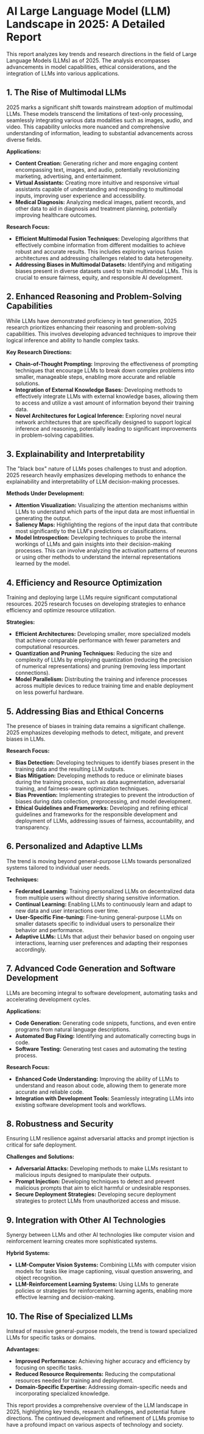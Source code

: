 # AI Large Language Model (LLM) Landscape in 2025: A Detailed Report

This report analyzes key trends and research directions in the field of Large Language Models (LLMs) as of 2025.  The analysis encompasses advancements in model capabilities, ethical considerations, and the integration of LLMs into various applications.

## 1. The Rise of Multimodal LLMs

2025 marks a significant shift towards mainstream adoption of multimodal LLMs. These models transcend the limitations of text-only processing, seamlessly integrating various data modalities such as images, audio, and video. This capability unlocks more nuanced and comprehensive understanding of information, leading to substantial advancements across diverse fields.

**Applications:**

* **Content Creation:**  Generating richer and more engaging content encompassing text, images, and audio, potentially revolutionizing marketing, advertising, and entertainment.
* **Virtual Assistants:**  Creating more intuitive and responsive virtual assistants capable of understanding and responding to multimodal inputs, improving user experience and accessibility.
* **Medical Diagnosis:** Analyzing medical images, patient records, and other data to aid in diagnosis and treatment planning, potentially improving healthcare outcomes.

**Research Focus:**

* **Efficient Multimodal Fusion Techniques:** Developing algorithms that effectively combine information from different modalities to achieve robust and accurate results.  This includes exploring various fusion architectures and addressing challenges related to data heterogeneity.
* **Addressing Biases in Multimodal Datasets:**  Identifying and mitigating biases present in diverse datasets used to train multimodal LLMs.  This is crucial to ensure fairness, equity, and responsible AI development.

## 2. Enhanced Reasoning and Problem-Solving Capabilities

While LLMs have demonstrated proficiency in text generation, 2025 research prioritizes enhancing their reasoning and problem-solving capabilities. This involves developing advanced techniques to improve their logical inference and ability to handle complex tasks.

**Key Research Directions:**

* **Chain-of-Thought Prompting:**  Improving the effectiveness of prompting techniques that encourage LLMs to break down complex problems into smaller, manageable steps, enabling more accurate and reliable solutions.
* **Integration of External Knowledge Bases:**  Developing methods to effectively integrate LLMs with external knowledge bases, allowing them to access and utilize a vast amount of information beyond their training data.
* **Novel Architectures for Logical Inference:** Exploring novel neural network architectures that are specifically designed to support logical inference and reasoning, potentially leading to significant improvements in problem-solving capabilities.

## 3. Explainability and Interpretability

The "black box" nature of LLMs poses challenges to trust and adoption.  2025 research heavily emphasizes developing methods to enhance the explainability and interpretability of LLM decision-making processes.

**Methods Under Development:**

* **Attention Visualization:** Visualizing the attention mechanisms within LLMs to understand which parts of the input data are most influential in generating the output.
* **Saliency Maps:**  Highlighting the regions of the input data that contribute most significantly to the LLM's predictions or classifications.
* **Model Introspection:**  Developing techniques to probe the internal workings of LLMs and gain insights into their decision-making processes.  This can involve analyzing the activation patterns of neurons or using other methods to understand the internal representations learned by the model.

## 4. Efficiency and Resource Optimization

Training and deploying large LLMs require significant computational resources.  2025 research focuses on developing strategies to enhance efficiency and optimize resource utilization.

**Strategies:**

* **Efficient Architectures:**  Developing smaller, more specialized models that achieve comparable performance with fewer parameters and computational resources.
* **Quantization and Pruning Techniques:**  Reducing the size and complexity of LLMs by employing quantization (reducing the precision of numerical representations) and pruning (removing less important connections).
* **Model Parallelism:**  Distributing the training and inference processes across multiple devices to reduce training time and enable deployment on less powerful hardware.

## 5. Addressing Bias and Ethical Concerns

The presence of biases in training data remains a significant challenge.  2025 emphasizes developing methods to detect, mitigate, and prevent biases in LLMs.

**Research Focus:**

* **Bias Detection:** Developing techniques to identify biases present in the training data and the resulting LLM outputs.
* **Bias Mitigation:** Developing methods to reduce or eliminate biases during the training process, such as data augmentation, adversarial training, and fairness-aware optimization techniques.
* **Bias Prevention:** Implementing strategies to prevent the introduction of biases during data collection, preprocessing, and model development.
* **Ethical Guidelines and Frameworks:**  Developing and refining ethical guidelines and frameworks for the responsible development and deployment of LLMs, addressing issues of fairness, accountability, and transparency.

## 6. Personalized and Adaptive LLMs

The trend is moving beyond general-purpose LLMs towards personalized systems tailored to individual user needs.

**Techniques:**

* **Federated Learning:** Training personalized LLMs on decentralized data from multiple users without directly sharing sensitive information.
* **Continual Learning:**  Enabling LLMs to continuously learn and adapt to new data and user interactions over time.
* **User-Specific Fine-tuning:**  Fine-tuning general-purpose LLMs on smaller datasets specific to individual users to personalize their behavior and performance.
* **Adaptive LLMs:** LLMs that adjust their behavior based on ongoing user interactions, learning user preferences and adapting their responses accordingly.

## 7. Advanced Code Generation and Software Development

LLMs are becoming integral to software development, automating tasks and accelerating development cycles.

**Applications:**

* **Code Generation:**  Generating code snippets, functions, and even entire programs from natural language descriptions.
* **Automated Bug Fixing:**  Identifying and automatically correcting bugs in code.
* **Software Testing:**  Generating test cases and automating the testing process.

**Research Focus:**

* **Enhanced Code Understanding:**  Improving the ability of LLMs to understand and reason about code, allowing them to generate more accurate and reliable code.
* **Integration with Development Tools:**  Seamlessly integrating LLMs into existing software development tools and workflows.

## 8. Robustness and Security

Ensuring LLM resilience against adversarial attacks and prompt injection is critical for safe deployment.

**Challenges and Solutions:**

* **Adversarial Attacks:**  Developing methods to make LLMs resistant to malicious inputs designed to manipulate their outputs.
* **Prompt Injection:**  Developing techniques to detect and prevent malicious prompts that aim to elicit harmful or undesirable responses.
* **Secure Deployment Strategies:**  Developing secure deployment strategies to protect LLMs from unauthorized access and misuse.

## 9. Integration with Other AI Technologies

Synergy between LLMs and other AI technologies like computer vision and reinforcement learning creates more sophisticated systems.

**Hybrid Systems:**

* **LLM-Computer Vision Systems:**  Combining LLMs with computer vision models for tasks like image captioning, visual question answering, and object recognition.
* **LLM-Reinforcement Learning Systems:**  Using LLMs to generate policies or strategies for reinforcement learning agents, enabling more effective learning and decision-making.

## 10. The Rise of Specialized LLMs

Instead of massive general-purpose models, the trend is toward specialized LLMs for specific tasks or domains.

**Advantages:**

* **Improved Performance:**  Achieving higher accuracy and efficiency by focusing on specific tasks.
* **Reduced Resource Requirements:**  Reducing the computational resources needed for training and deployment.
* **Domain-Specific Expertise:**  Addressing domain-specific needs and incorporating specialized knowledge.

This report provides a comprehensive overview of the LLM landscape in 2025, highlighting key trends, research challenges, and potential future directions.  The continued development and refinement of LLMs promise to have a profound impact on various aspects of technology and society.